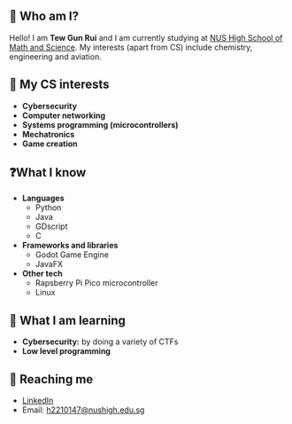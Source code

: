 ## 👋 Who am I?
Hello! I am **Tew Gun Rui** and I am currently studying at [NUS High School of Math and Science](https://www.nushigh.edu.sg/). My interests (apart from CS) include chemistry, engineering and aviation. 

## 🤖 My **CS** interests
  - **Cybersecurity**
  - **Computer networking**
  - **Systems programming (microcontrollers)**
  - **Mechatronics**
  - **Game creation**

## ❓What I know
  - **Languages**
    - Python
    - Java
    - GDscript
    - C
  - **Frameworks and libraries**
    - Godot Game Engine
    - JavaFX
  - **Other tech**
    - Rapsberry Pi Pico microcontroller
    - Linux
  
## 🌱 What I am learning
  - **Cybersecurity:** by doing a variety of CTFs
  - **Low level programming**

## 💬 Reaching me
  - [LinkedIn](https://www.linkedin.com/in/tew-gunrui/)
  - Email: h2210147@nushigh.edu.sg
<!--
**DevNerdGR/DevNerdGR** is a ✨ _special_ ✨ repository because its `README.md` (this file) appears on your GitHub profile.

Here are some ideas to get you started:

- 🔭 I’m currently working on ...
- 🌱 I’m currently learning ...
- 👯 I’m looking to collaborate on ...
- 🤔 I’m looking for help with ...
- 💬 Ask me about ...
- 📫 How to reach me: ...
- 😄 Pronouns: ...
- ⚡ Fun fact: ...
-->
